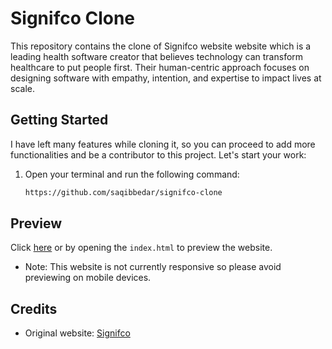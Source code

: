 # Signifco Clone

This repository contains the clone of Signifco website website which is a leading health software creator that believes technology can transform healthcare to put people first. Their human-centric approach focuses on designing software with empathy, intention, and expertise to impact lives at scale.

## Getting Started

I have left many features while cloning it, so you can proceed to add more functionalities and be a contributor to this project. Let's start your work:

1. Open your terminal and run the following command:

    ```bash
    https://github.com/saqibbedar/signifco-clone
    ```

## Preview

Click [here](https://github.com/saqibbedar/signifco-clone) or by opening the `index.html` to preview the website.

- Note: This website is not currently responsive so please avoid previewing on mobile devices.

## Credits

- Original website: [Signifco](https://www.significo.com)